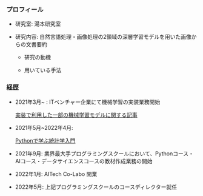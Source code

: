 ### プロフィール
- 研究室: 湯本研究室

- 研究内容: 自然言語処理・画像処理の2領域の深層学習モデルを用いた画像からの文書要約
  - 研究の動機
    
  - 用いている手法
    

### 経歴
- 2021年3月~ : ITベンチャー企業にて機械学習の実装業務開始

  [実装で利用した一部の機械学習モデルに関する記事](https://qiita.com/sora-otsuka/items/83ea976236a82f6c6645)

- 2021年5月~2022年4月: 

  [Pythonで学ぶ統計学入門](https://math-coding.connpass.com/event/208344/)

- 2021年9月: 業界最大手プログラミングスクールにおいて、Pythonコース・AIコース・データサイエンスコースの教材作成業務の開始

- 2022年1月: AITech Co-Labo 開業

- 2022年5月: 上記プログラミングスクールのコースディレクター就任

<!--
**Sora-Otsuka/Sora-Otsuka** is a ✨ _special_ ✨ repository because its `README.md` (this file) appears on your GitHub profile.

Here are some ideas to get you started:

- 🔭 I’m currently working on ...
- 🌱 I’m currently learning ...
- 👯 I’m looking to collaborate on ...
- 🤔 I’m looking for help with ...
- 💬 Ask me about ...
- 📫 How to reach me: ...
- 😄 Pronouns: ...
- ⚡ Fun fact: ...
-->
